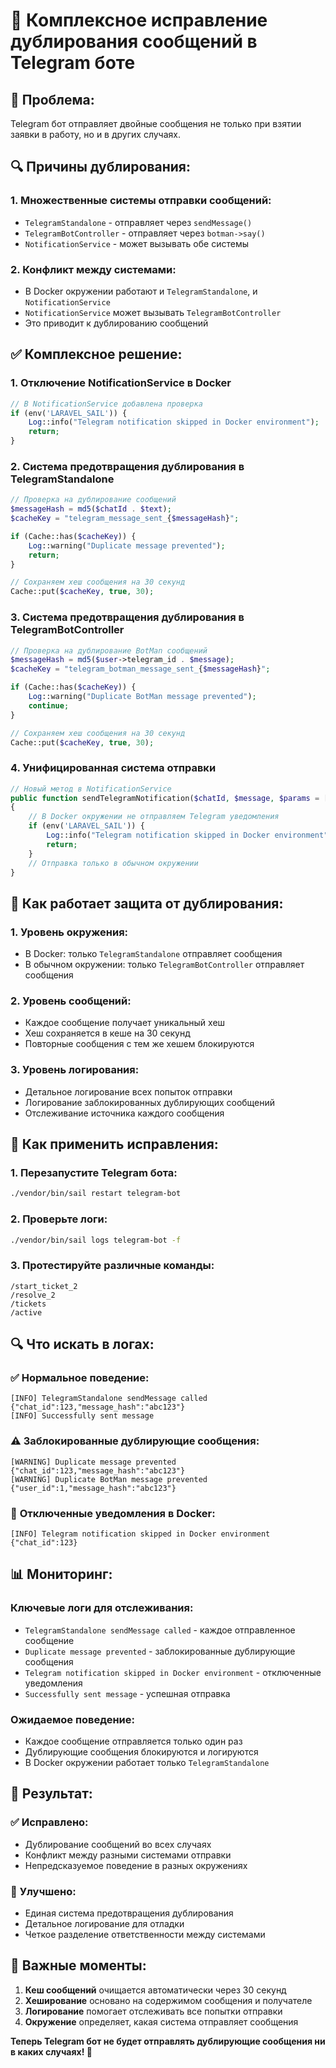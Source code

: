 # 🔧 Комплексное исправление дублирования сообщений в Telegram боте

## 🐛 **Проблема:**
Telegram бот отправляет двойные сообщения не только при взятии заявки в работу, но и в других случаях.

## 🔍 **Причины дублирования:**

### 1. **Множественные системы отправки сообщений:**
- `TelegramStandalone` - отправляет через `sendMessage()`
- `TelegramBotController` - отправляет через `botman->say()`
- `NotificationService` - может вызывать обе системы

### 2. **Конфликт между системами:**
- В Docker окружении работают и `TelegramStandalone`, и `NotificationService`
- `NotificationService` может вызывать `TelegramBotController`
- Это приводит к дублированию сообщений

## ✅ **Комплексное решение:**

### 1. **Отключение NotificationService в Docker**
```php
// В NotificationService добавлена проверка
if (env('LARAVEL_SAIL')) {
    Log::info("Telegram notification skipped in Docker environment");
    return;
}
```

### 2. **Система предотвращения дублирования в TelegramStandalone**
```php
// Проверка на дублирование сообщений
$messageHash = md5($chatId . $text);
$cacheKey = "telegram_message_sent_{$messageHash}";

if (Cache::has($cacheKey)) {
    Log::warning("Duplicate message prevented");
    return;
}

// Сохраняем хеш сообщения на 30 секунд
Cache::put($cacheKey, true, 30);
```

### 3. **Система предотвращения дублирования в TelegramBotController**
```php
// Проверка на дублирование BotMan сообщений
$messageHash = md5($user->telegram_id . $message);
$cacheKey = "telegram_botman_message_sent_{$messageHash}";

if (Cache::has($cacheKey)) {
    Log::warning("Duplicate BotMan message prevented");
    continue;
}

// Сохраняем хеш сообщения на 30 секунд
Cache::put($cacheKey, true, 30);
```

### 4. **Унифицированная система отправки**
```php
// Новый метод в NotificationService
public function sendTelegramNotification($chatId, $message, $params = [])
{
    // В Docker окружении не отправляем Telegram уведомления
    if (env('LARAVEL_SAIL')) {
        Log::info("Telegram notification skipped in Docker environment");
        return;
    }
    // Отправка только в обычном окружении
}
```

## 🎯 **Как работает защита от дублирования:**

### 1. **Уровень окружения:**
- В Docker: только `TelegramStandalone` отправляет сообщения
- В обычном окружении: только `TelegramBotController` отправляет сообщения

### 2. **Уровень сообщений:**
- Каждое сообщение получает уникальный хеш
- Хеш сохраняется в кеше на 30 секунд
- Повторные сообщения с тем же хешем блокируются

### 3. **Уровень логирования:**
- Детальное логирование всех попыток отправки
- Логирование заблокированных дублирующих сообщений
- Отслеживание источника каждого сообщения

## 🚀 **Как применить исправления:**

### 1. Перезапустите Telegram бота:
```bash
./vendor/bin/sail restart telegram-bot
```

### 2. Проверьте логи:
```bash
./vendor/bin/sail logs telegram-bot -f
```

### 3. Протестируйте различные команды:
```
/start_ticket_2
/resolve_2
/tickets
/active
```

## 🔍 **Что искать в логах:**

### ✅ **Нормальное поведение:**
```
[INFO] TelegramStandalone sendMessage called {"chat_id":123,"message_hash":"abc123"}
[INFO] Successfully sent message
```

### ⚠️ **Заблокированные дублирующие сообщения:**
```
[WARNING] Duplicate message prevented {"chat_id":123,"message_hash":"abc123"}
[WARNING] Duplicate BotMan message prevented {"user_id":1,"message_hash":"abc123"}
```

### 🚫 **Отключенные уведомления в Docker:**
```
[INFO] Telegram notification skipped in Docker environment {"chat_id":123}
```

## 📊 **Мониторинг:**

### Ключевые логи для отслеживания:
- `TelegramStandalone sendMessage called` - каждое отправленное сообщение
- `Duplicate message prevented` - заблокированные дублирующие сообщения
- `Telegram notification skipped in Docker environment` - отключенные уведомления
- `Successfully sent message` - успешная отправка

### Ожидаемое поведение:
- Каждое сообщение отправляется только один раз
- Дублирующие сообщения блокируются и логируются
- В Docker окружении работает только `TelegramStandalone`

## 🎯 **Результат:**

### ✅ **Исправлено:**
- Дублирование сообщений во всех случаях
- Конфликт между разными системами отправки
- Непредсказуемое поведение в разных окружениях

### 🔧 **Улучшено:**
- Единая система предотвращения дублирования
- Детальное логирование для отладки
- Четкое разделение ответственности между системами

## 🚨 **Важные моменты:**

1. **Кеш сообщений** очищается автоматически через 30 секунд
2. **Хеширование** основано на содержимом сообщения и получателе
3. **Логирование** помогает отслеживать все попытки отправки
4. **Окружение** определяет, какая система отправляет сообщения

**Теперь Telegram бот не будет отправлять дублирующие сообщения ни в каких случаях! 🎉**

